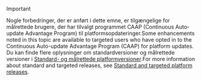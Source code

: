 > [!IMPORTANT]
> <span data-ttu-id="98029-101">Nogle forbedringer, der er anført i dette emne, er tilgængelige for målrettede brugere, der har tilvalgt programmet CAAP (Continuous Auto-update Advantage Program) til platformsopdateringer.</span><span class="sxs-lookup"><span data-stu-id="98029-101">Some enhancements noted in this topic are available to targeted users who have opted in to the Continuous Auto-update Advantage Program (CAAP) for platform updates.</span></span> <span data-ttu-id="98029-102">Du kan finde flere oplysninger om standardversioner og målrettede versioner i [Standard- og målrettede platformversioner](../../get-started/public-preview-releases.md).</span><span class="sxs-lookup"><span data-stu-id="98029-102">For more information about standard and targeted releases, see [Standard and targeted platform releases](../../get-started/public-preview-releases.md).</span></span>
